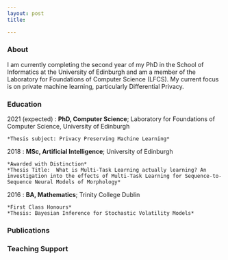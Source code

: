 ```yaml
---
layout: post
title: 

---
```

### About

I am currently completing the second year of my PhD in the School of Informatics at the University of Edinburgh and am a member of the Laboratory for Foundations of Computer Science (LFCS). My current focus is on private machine learning, particularly Differential Privacy. 

### Education

2021 (expected)
:   **PhD, Computer Science**; Laboratory for Foundations of Computer Science, University of Edinburgh

    *Thesis subject: Privacy Preserving Machine Learning*

2018
:   **MSc, Artificial Intelligence**; University of
    Edinburgh 

    *Awarded with Distinction*
    *Thesis Title:  What is Multi-Task Learning actually learning? An investigation into the effects of Multi-Task Learning for Sequence-to-Sequence Neural Models of Morphology*

2016
:   **BA, Mathematics**; Trinity College Dublin

    *First Class Honours*
    *Thesis: Bayesian Inference for Stochastic Volatility Models*

### Publications

### Teaching Support
